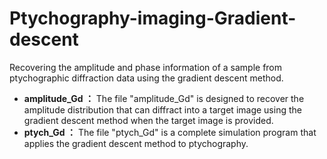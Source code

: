 # Ptychography-imaging-Gradient-descent
Recovering the amplitude and phase information of a sample from ptychographic diffraction data using the gradient descent method.
- **amplitude_Gd ：** The file "amplitude_Gd" is designed to recover the amplitude distribution that can diffract into a target image using the gradient descent method when the target image is provided.
- **ptych_Gd ：** The file "ptych_Gd" is a complete simulation program that applies the gradient descent method to ptychography.

